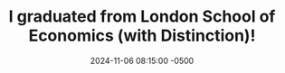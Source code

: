 ---
title: "I graduated from London School of Economics (with Distinction)!"
date: 2024-11-06 08:15:00 -0500
---